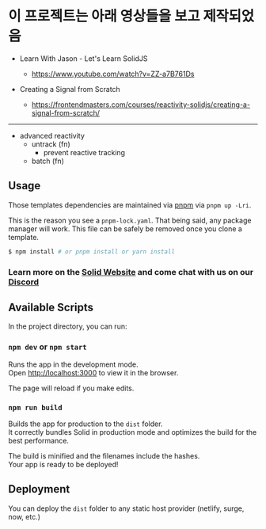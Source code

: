 # 이 프로젝트는 아래 영상들을 보고 제작되었음

- Learn With Jason - Let's Learn SolidJS 
    - https://www.youtube.com/watch?v=ZZ-a7B761Ds


- Creating a Signal from Scratch
    - https://frontendmasters.com/courses/reactivity-solidjs/creating-a-signal-from-scratch/

        
---

- advanced reactivity 
    - untrack (fn)
        - prevent reactive tracking
    - batch (fn)

## Usage

Those templates dependencies are maintained via [pnpm](https://pnpm.io) via `pnpm up -Lri`.

This is the reason you see a `pnpm-lock.yaml`. That being said, any package manager will work. This file can be safely be removed once you clone a template.

```bash
$ npm install # or pnpm install or yarn install
```

### Learn more on the [Solid Website](https://solidjs.com) and come chat with us on our [Discord](https://discord.com/invite/solidjs)

## Available Scripts

In the project directory, you can run:

### `npm dev` or `npm start`

Runs the app in the development mode.<br>
Open [http://localhost:3000](http://localhost:3000) to view it in the browser.

The page will reload if you make edits.<br>

### `npm run build`

Builds the app for production to the `dist` folder.<br>
It correctly bundles Solid in production mode and optimizes the build for the best performance.

The build is minified and the filenames include the hashes.<br>
Your app is ready to be deployed!

## Deployment

You can deploy the `dist` folder to any static host provider (netlify, surge, now, etc.)
